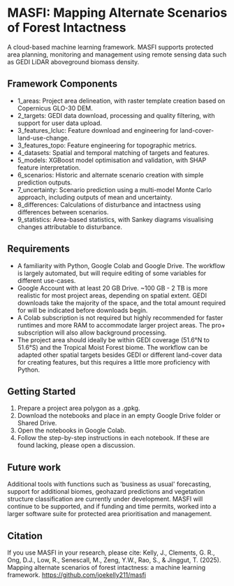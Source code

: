 # MASFI: Mapping Alternate Scenarios of Forest Intactness

A cloud-based machine learning framework. MASFI supports protected area planning, monitoring and management using remote sensing data such as GEDI LiDAR aboveground biomass density.

## Framework Components

- 1_areas: Project area delineation, with raster template creation based on Copernicus GLO-30 DEM.
- 2_targets: GEDI data download, processing and quality filtering, with support for user data upload.
- 3_features_lcluc: Feature download and engineering for land-cover-land-use-change.
- 3_features_topo: Feature engineering for topographic metrics.
- 4_datasets: Spatial and temporal matching of targets and features.
- 5_models: XGBoost model optimisation and validation, with SHAP feature interpretation.
- 6_scenarios: Historic and alternate scenario creation with simple prediction outputs.
- 7_uncertainty: Scenario prediction using a multi-model Monte Carlo approach, including outputs of mean and uncertainty.
- 8_differences: Calculations of disturbance and intactness using differences between scenarios.
- 9_statistics: Area-based statistics, with Sankey diagrams visualising changes attributable to disturbance.

## Requirements

- A familiarity with Python, Google Colab and Google Drive. The workflow is largely automated, but will require editing of some variables for different use-cases.
- Google Account with at least 20 GB Drive. ~100 GB - 2 TB is more realistic for most project areas, depending on spatial extent. GEDI downloads take the majority of the space, and the total amount required for will be indicated before downloads begin.
- A Colab subscription is not required but highly recommended for faster runtimes and more RAM to accommodate larger project areas. The pro+ subscription will also allow background processing.
- The project area should ideally be within GEDI coverage (51.6°N to 51.6°S) and the Tropical Moist Forest biome. The workflow can be adapted other spatial targets besides GEDI or different land-cover data for creating features, but this requires a little more proficiency with Python.

## Getting Started

1. Prepare a project area polygon as a .gpkg.
2. Download the notebooks and place in an empty Google Drive folder or Shared Drive.
3. Open the notebooks in Google Colab.
4. Follow the step-by-step instructions in each notebook. If these are found lacking, please open a discussion.

## Future work

Additional tools with functions such as 'business as usual' forecasting, support for additional biomes, geohazard predictions and vegetation structure classification are currently under development. MASFI will continue to be supported, and if funding and time permits, worked into a larger software suite for protected area prioritisation and management.

## Citation

If you use MASFI in your research, please cite:
Kelly, J., Clements, G. R., Ong, D.J., Low, R., Senescall, M., Zeng, Y.W., Rao, S., & Jinggut, T. (2025). Mapping alternate scenarios of forest intactness: a machine learning framework. https://github.com/joekelly211/masfi
